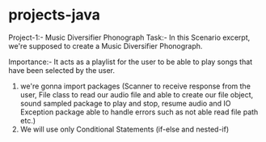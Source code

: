 # projects-java

Project-1:- Music Diversifier Phonograph
Task:- In this Scenario excerpt, we're supposed to create a Music Diversifier Phonograph.

Importance:- It acts as a playlist for the user to be able to play songs that have been selected by the user.

1. we're gonna import packages (Scanner to receive response from the user, File class to read our audio file and able to create our file object, sound sampled package to play and stop, resume audio and IO Exception package able to handle errors such as not able read file path etc.)
2. We will use only Conditional Statements (if-else and nested-if)
